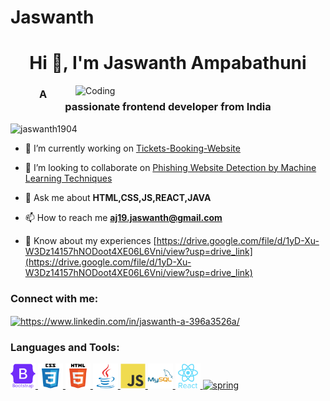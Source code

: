 # Jaswanth
<h1 align="center">Hi 👋, I'm Jaswanth Ampabathuni</h1>
<img align="right" alt="Coding" width="400" src="https://i.pinimg.com/originals/81/17/8b/81178b47a8598f0c81c4799f2cdd4057.gif">
<h3 align="center">A passionate frontend developer from India</h3>

<p align="left"> <img src="https://komarev.com/ghpvc/?username=jaswanth1904&label=Profile%20views&color=0e75b6&style=flat" alt="jaswanth1904" /> </p>

- 🔭 I’m currently working on [Tickets-Booking-Website](https://github.com/jaswanth1904/Travel-booking-website)

- 👯 I’m looking to collaborate on [Phishing Website Detection by Machine Learning Techniques](https://github.com/jaswanth1904/Phishing-website-detection-by-machine-learning-techniques-)

- 💬 Ask me about **HTML,CSS,JS,REACT,JAVA**

- 📫 How to reach me **aj19.jaswanth@gmail.com**

- 📄 Know about my experiences [https://drive.google.com/file/d/1yD-Xu-W3Dz14157hNODoot4XE06L6Vni/view?usp=drive_link](https://drive.google.com/file/d/1yD-Xu-W3Dz14157hNODoot4XE06L6Vni/view?usp=drive_link)

<h3 align="left">Connect with me:</h3>
<p align="left">
<a href="https://linkedin.com/in/https://www.linkedin.com/in/jaswanth-a-396a3526a/" target="blank"><img align="center" src="https://raw.githubusercontent.com/rahuldkjain/github-profile-readme-generator/master/src/images/icons/Social/linked-in-alt.svg" alt="https://www.linkedin.com/in/jaswanth-a-396a3526a/" height="30" width="40" /></a>
</p>

<h3 align="left">Languages and Tools:</h3>
<p align="left"> <a href="https://getbootstrap.com" target="_blank" rel="noreferrer"> <img src="https://raw.githubusercontent.com/devicons/devicon/master/icons/bootstrap/bootstrap-plain-wordmark.svg" alt="bootstrap" width="40" height="40"/> </a> <a href="https://www.w3schools.com/css/" target="_blank" rel="noreferrer"> <img src="https://raw.githubusercontent.com/devicons/devicon/master/icons/css3/css3-original-wordmark.svg" alt="css3" width="40" height="40"/> </a> <a href="https://www.w3.org/html/" target="_blank" rel="noreferrer"> <img src="https://raw.githubusercontent.com/devicons/devicon/master/icons/html5/html5-original-wordmark.svg" alt="html5" width="40" height="40"/> </a> <a href="https://www.java.com" target="_blank" rel="noreferrer"> <img src="https://raw.githubusercontent.com/devicons/devicon/master/icons/java/java-original.svg" alt="java" width="40" height="40"/> </a> <a href="https://developer.mozilla.org/en-US/docs/Web/JavaScript" target="_blank" rel="noreferrer"> <img src="https://raw.githubusercontent.com/devicons/devicon/master/icons/javascript/javascript-original.svg" alt="javascript" width="40" height="40"/> </a> <a href="https://www.mysql.com/" target="_blank" rel="noreferrer"> <img src="https://raw.githubusercontent.com/devicons/devicon/master/icons/mysql/mysql-original-wordmark.svg" alt="mysql" width="40" height="40"/> </a> <a href="https://reactjs.org/" target="_blank" rel="noreferrer"> <img src="https://raw.githubusercontent.com/devicons/devicon/master/icons/react/react-original-wordmark.svg" alt="react" width="40" height="40"/> </a> <a href="https://spring.io/" target="_blank" rel="noreferrer"> <img src="https://www.vectorlogo.zone/logos/springio/springio-icon.svg" alt="spring" width="40" height="40"/> </a> </p>
